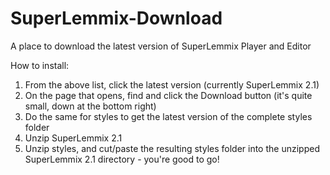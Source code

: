 # SuperLemmix-Download
A place to download the latest version of SuperLemmix Player and Editor

How to install:

1) From the above list, click the latest version (currently SuperLemmix 2.1)
2) On the page that opens, find and click the Download button (it's quite small, down at the bottom right)
3) Do the same for styles to get the latest version of the complete styles folder
4) Unzip SuperLemmix 2.1
5) Unzip styles, and cut/paste the resulting styles folder into the unzipped SuperLemmix 2.1 directory - you're good to go!
